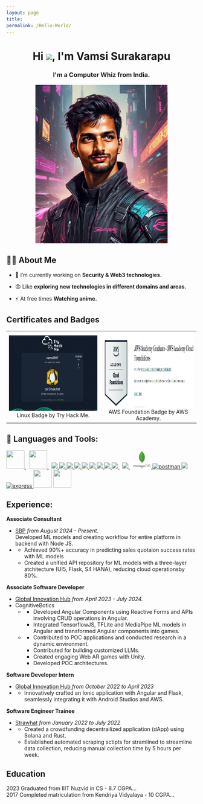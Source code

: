 ```yaml
---
layout: page
title: 
permalink: /Hello-World/
---
```

<h1 align="center">Hi <img src="https://raw.githubusercontent.com/MartinHeinz/MartinHeinz/master/wave.gif" width="30px">, I'm Vamsi Surakarapu</h1>
<h3 align="center">I'm a Computer Whiz from India.</h3>

<p align="center">
  <img src="/images/prof_blog_img.jpg" width="350" height="420"/>
</p>


## 🙋‍♂️ About Me

<!-- - 🔭 I’m currently working on **** -->

- 🌱 I’m currently working on **Security & Web3 technologies.**
  
- 😍 Like **exploring new technologies in different domains and areas.**

- ⚡ At free times **Watching anime.**

## Certificates and Badges
<table>
  <tr>
    <td align="center">
      <a href="https://tryhackme.com/vamsi987/badges/terminaled" target="_blank">
        <img src="/images/THM_linux_certificate.png" width="300" height="200"/>
      </a>
      <br>
      Linux Badge by Try Hack Me.
    </td>
    <td align="center">
      <a href="https://www.credly.com/badges/1f2182a0-9b8b-4cf2-a25c-3d1c73dc5895/" target="_blank">
        <img src="/images/AWS_Foundation.png" width="300" height="200"/>
      </a>
      <br>
      AWS Foundation Badge by AWS Academy.
    </td>
  </tr>
</table>


    
## 🚀 Languages and Tools:

<p align="left"> 
  <a style="padding-right:8px;" href="https://solana.com/" target="_blank"> <img width="48" height="48" src="https://img.icons8.com/?size=100&id=icTiMgoOHSVy&format=png&color=000000"/> </a> 
  <a style="padding-right:8px;" href="https://www.rust-lang.org/" target="_blank"> <img width="48" height="48" src="https://img.icons8.com/?size=100&id=U41Than0pWOW&format=png&color=000000"/> </a> 
    <a href="https://www.java.com" target="_blank"> <img src="https://img.icons8.com/color/48/000000/java-coffee-cup-logo.png"/> </a>
    <a href="https://www.python.org" target="_blank"> <img src="https://img.icons8.com/color/48/000000/python.png"/> </a> 
    <a href="https://spring.io/projects/spring-boot" target="_blank"> <img src="https://img.icons8.com/color/48/000000/spring-logo.png"/> </a> 
    <a href="https://developer.mozilla.org/en-US/docs/Web/JavaScript" target="_blank"> <img src="https://img.icons8.com/color/48/000000/javascript.png"/> </a> 
    <a href="https://www.w3.org/html/" target="_blank"> <img src="https://img.icons8.com/color/48/000000/html-5.png"/> </a> 
    <a href="https://www.w3schools.com/css/" target="_blank"> <img src="https://img.icons8.com/color/48/000000/css3.png"/> </a> 
    <a href="https://getbootstrap.com" target="_blank"> <img src="https://img.icons8.com/color/48/000000/bootstrap.png"/> </a> 
    <a href="https://reactjs.org/" target="_blank"> <img src="https://img.icons8.com/color/48/000000/react-native.png"/> </a>   
    <a style="padding-right:8px;" href="https://nodejs.org" target="_blank"> <img src="https://img.icons8.com/color/48/000000/nodejs.png"/> </a> 
    <a style="padding-right:8px;" href="https://www.mysql.com/" target="_blank"> <img src="https://img.icons8.com/fluent/50/000000/mysql-logo.png"/> </a>
    <a href="https://www.mongodb.com/" target="_blank"> <img src="https://raw.githubusercontent.com/devicons/devicon/master/icons/mongodb/mongodb-original-wordmark.svg" alt="mongodb" width="48" height="48"/> </a> 
    <a href="https://postman.com" target="_blank"> <img src="https://www.vectorlogo.zone/logos/getpostman/getpostman-icon.svg" alt="postman" width="45" height="45"/> </a>   
    <a href="https://git-scm.com/" target="_blank"> <img src="https://img.icons8.com/color/48/000000/git.png"/> </a> 
    <a href="https://expressjs.com" target="_blank"> <img src="https://img.icons8.com/?size=100&id=kg46nzoJrmTR&format=png&color=000000" alt="express" width="48" height="48"/> </a>
  <a href="https://angular.io/"> <img width="48" height="48" src = "https://img.icons8.com/?size=100&id=71257&format=png&color=000000"/></a>
    <a href="https://aws.amazon.com/"> <img width="48" height="48" src = "https://img.icons8.com/?size=100&id=33039&format=png&color=000000"/></a>

</p>


## Experience:
 **Associate Consultant**
 - <a href="https://www.sbpdigital.com/">SBP</a><i>  from August 2024 - Present.</i><br> 
  Developed ML models and creating workflow for entire platform in backend with Node JS.
  - - Achieved 90%+ accuracy in predicting sales quotaion success rates with ML models
    - Created a unified API repository for ML models with a three-layer atchitecture (UI5, Flask, S4 HANA), reducing cloud operationsby 80%.<br>

**Associate Software Developer**
- <a href="https://www.globaluniversityfoundation.com/">Global Innovation Hub</a><i>  from April 2023 - July 2024.</i><br>
- CognitiveBotics
    - - Developed Angular Components using Reactive Forms and APIs involving CRUD operations in Angular.
      - Integrated TensorflowJS, TFLite and MediaPipe ML models in Angular and transformed Angular components into games.
    - - Contributed to POC applications and conducted research in a dynamic environment.
      - Contributed for building customized LLMs.
      - Created engaging Web AR games with Unity.
      - Developed POC architectures.<br> 

 **Software Developer Intern**
 - <a href="https://www.globaluniversityfoundation.com/">Global Innovation Hub </a><i>  from October 2022 to April 2023</i><br>
 - - Innovatively crafted an Ionic application with Angular and Flask, seamlessly integrating it with Android Studios and AWS.<br> 

 **Software Engineer Trainee**
 - <a href="https://www.strawhat.xyz/">Strawhat</a><i>  from January 2022 to July 2022</i><br>
 - - Created a crowdfunding decentrailized application (dApp) using Solana and Rust.
   - Established automated scraping sctipts for stramlined to streamline data collection, reducing manual collection time by 5 hours per week.

## Education

2023 Graduated from IIIT Nuzvid in CS - 8.7 CGPA...<br>
2017 Completed matriculation from Kendriya Vidyalaya - 10 CGPA...<br>

